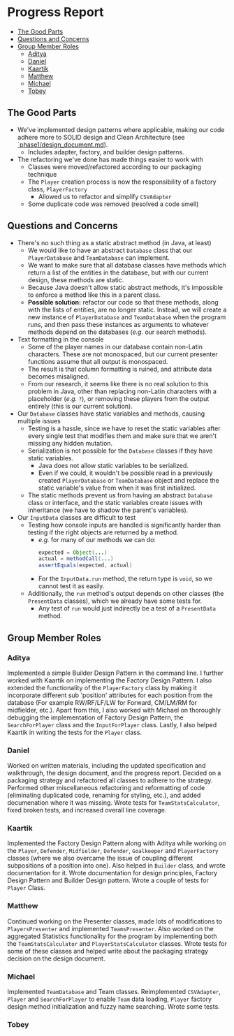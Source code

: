 # Progress Report

- [The Good Parts](#the-good-parts)
- [Questions and Concerns](#questions-and-concerns)
- [Group Member Roles](#group-member-roles)
  - [Aditya](#aditya)
  - [Daniel](#daniel)
  - [Kaartik](#kaartik)
  - [Matthew](#matthew)
  - [Michael](#michael)
  - [Tobey](#tobey)

## The Good Parts

- We've implemented design patterns where applicable, making our code adhere more to SOLID design and Clean Architecture (see [`phase1/design_document.md](https://github.com/CSC207-UofT/course-project-team-scouts/blob/main/phase1/design_docmument.md)).
  - Includes adapter, factory, and builder design patterns.
- The refactoring we've done has made things easier to work with
  - Classes were moved/refactored according to our packaging technique
  - The `Player` creation process is now the responsibility of a factory class, `PlayerFactory`
    - Allowed us to refactor and simplify `CSVAdapter`
  - Some duplicate code was removed (resolved a code smell)

## Questions and Concerns

- There's no such thing as a static abstract method (in Java, at least)
  - We would like to have an abstract `Database` class that our `PlayerDatabase` and `TeamDatabase` can implement.
  - We want to make sure that all database classes have methods which return a list of the entities in the database, but with our current design, these methods are static.
  - Because Java doesn't allow static abstract methods, it's impossible to enforce a method like this in a parent class.
  - **Possible solution:** refactor our code so that these methods, along with the lists of entities, are no longer static. Instead, we will create a new instance of `PlayerDatabase` and `TeamDatabase` when the program runs, and then pass these instances as arguments to whatever methods depend on the databases (*e.g.* our search methods).
- Text formatting in the console
  - Some of the player names in our database contain non-Latin characters. These are not monospaced, but our current presenter functions assume that all output is monospaced.
  - The result is that column formatting is ruined, and attribute data becomes misaligned.
  - From our research, it seems like there is no real solution to this problem in Java, other than replacing non-Latin characters with a placeholder (*e.g.* `?`), or removing these players from the output entirely (this is our current solution).
- Our `Database` classes have static variables and methods, causing multiple issues
  - Testing is a hassle, since we have to reset the static variables after every single test that modifies them and make sure that we aren't missing any hidden mutation.
  - Serialization is not possible for the `Database` classes if they have static variables.
    - Java does not allow static variables to be serialized.
    - Even if we could, it wouldn't be possible read in a previously created `PlayerDatabase` or `TeamDatabase` object and replace the static variable's value from when it was first initialized.
  - The static methods prevent us from having an abstract `Database` class or interface, and the static variables create issues with inheritance (we have to shadow the parent's variables).
- Our `InputData` classes are difficult to test
  - Testing how console inputs are handled is significantly harder than testing if the right objects are returned by a method.
    - *e.g.* for many of our methods we can do:
      ```java
      expected = Object(...)
      actual = methodCall(...)
      assertEquals(expected, actual)
      ``` 
    - For the `InputData.run` method, the return type is `void`, so we cannot test it as easily.
  - Additionally, the `run` method's output depends on other classes (the `PresentData` classes), which we already have some tests for.
    - Any test of `run` would just indirectly be a test of a `PresentData` method.

## Group Member Roles

### Aditya

Implemented a simple Builder Design Pattern in the command line. I further worked with Kaartik on implementing the Factory Design Pattern. I also extended the functionality of the `PlayerFactory` class by making it incorporate different sub 'position' attributes for each position from the database (For example RW/RF/LF/LW for Forward, CM/LM/RM for midfielder, etc.). Apart from this, I also worked with Michael on thoroughly debugging the implementation of Factory Design Pattern, the `SearchForPlayer` class and the `InputForPlayer` class. Lastly, I also helped Kaartik in writing the tests for the `Player` class.  

### Daniel

Worked on written materials, including the updated specification and walkthrough, the design document, and the progress report. 
Decided on a packaging strategy and refactored all classes to adhere to the strategy.
Performed other miscellaneous refactoring and reformatting of code (eliminating duplicated code, renaming for styling, etc.), and added documenation where it was missing.
Wrote tests for `TeamStatsCalculator`, fixed broken tests, and increased overall line coverage.

### Kaartik

Implemented the Factory Design Pattern along with Aditya while working on the `Player`, `Defender`, `Midfielder`, `Defender`, `Goalkeeper` and `PlayerFactory` classes (where we also overcame the issue of coupling different subpositions of a position into one). Also helped in `Builder` class, and wrote documentation for it. Wrote documentation for design principles, Factory Design Pattern and Builder Design pattern. Wrote a couple of tests for `Player` Class.

### Matthew

Continued working on the Presenter classes, made lots of modifications to `PlayersPresenter` and implemented
`TeamsPresenter`. Also worked on the aggregated Statistics functionality for the program by implementing both the `TeamStatsCalculator` and `PlayerStatsCalculator` classes. 
Wrote tests for some of these classes and helped write about the packaging strategy
decision on the design document.

### Michael 

Implemented `TeamDatabase` and Team classes. Reimplemented `CSVAdapter`, `Player` and `SearchForPlayer` to enable `Team` data loading, `Player` factory design method initialization and fuzzy name searching. Wrote some tests. 

### Tobey

